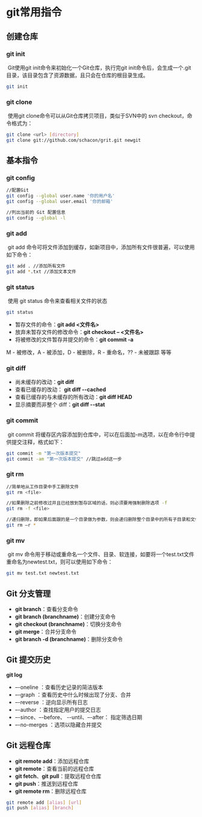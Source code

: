 # git常用指令

## 创建仓库

### git init 

​	Git使用git init命令来初始化一个Git仓库，执行完git init命令后，会生成一个.git目录，该目录包含了资源数据，且只会在仓库的根目录生成。

```bash
git init
```

### git clone 

​	使用git clone命令可以从Git仓库拷贝项目，类似于SVN中的 svn checkout，命令格式为：

```bash
git clone <url> [directory]
git clone git://github.com/schacon/grit.git newgit
```

## 基本指令

### git config

```bash
//配置Git
git config --global user.name '你的用户名'
git config --global user.email '你的邮箱'

//列出当前的 Git 配置信息
git config --global -l 
```

### git add

​	git add 命令可将文件添加到缓存，如新项目中，添加所有文件很普遍，可以使用如下命令：

```bash
git add . //添加所有文件
git add *.txt //添加文本文件
```

### git status

​	使用 git status 命令来查看相关文件的状态

```bash
git status
```

- 暂存文件的命令：**git add <文件名>**
- 放弃未暂存文件的修改命令：**git checkout – <文件名>**
- 将被修改的文件暂存并提交的命令：**git commit -a**

M - 被修改，A - 被添加，D - 被删除，R - 重命名，?? - 未被跟踪 等等

### git diff

- 尚未缓存的改动：**git diff**
- 查看已缓存的改动： **git diff --cached**
- 查看已缓存的与未缓存的所有改动：**git diff HEAD**
- 显示摘要而非整个 diff：**git diff --stat**

### git commit

​	git commit 将缓存区内容添加到仓库中，可以在后面加-m选项，以在命令行中提供提交注释，格式如下：

```bash
git commit -m "第一次版本提交"
git commit -am "第一次版本提交" //跳过add这一步
```

### git rm

```bash
//简单地从工作目录中手工删除文件
git rm <file>

//如果删除之前修改过并且已经放到暂存区域的话，则必须要用强制删除选项 -f
git rm -f <file>

//递归删除，即如果后面跟的是一个目录做为参数，则会递归删除整个目录中的所有子目录和文件：
git rm –r *
```

### git mv

​	git mv 命令用于移动或重命名一个文件、目录、软连接，如要将一个test.txt文件重命名为newtest.txt，则可以使用如下命令：

```bash
git mv test.txt newtest.txt
```

## Git 分支管理

- **git branch**：查看分支命令
- **git branch (branchname)**：创建分支命令
- **git checkout (branchname)**：切换分支命令
- **git merge**：合并分支命令
- **git branch -d (branchname)**：删除分支命令

## Git 提交历史

**git log**

- –-oneline ：查看历史记录的简洁版本
- –-graph ：查看历史中什么时候出现了分支、合并
- –-reverse ：逆向显示所有日志
- –-author ：查找指定用户的提交日志
- –-since、–-before、 --until、–-after： 指定筛选日期
- –-no-merges ：选项以隐藏合并提交

## Git 远程仓库

- **git remote add**：添加远程仓库
- **git remote**：查看当前的远程仓库
- **git fetch**、**git pull**：提取远程仓仓库
- **git push**：推送到远程仓库
- **git remote rm**：删除远程仓库

```bash
git remote add [alias] [url]
git push [alias] [branch]
```

